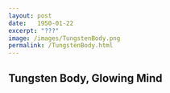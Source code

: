 ```yaml
---
layout: post
date:   1950-01-22
excerpt: "???"
image: /images/TungstenBody.png
permalink: /TungstenBody.html
---
```


## Tungsten Body, Glowing Mind
